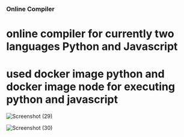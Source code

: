 ### Online Compiler
# online compiler for currently two languages Python and Javascript

# used docker image python and docker image node for executing python and javascript


![Screenshot (29)](https://github.com/PCoder23/online-compiler/assets/85278795/0d8bad57-4a74-45fa-8468-e207886e8b49)


![Screenshot (30)](https://github.com/PCoder23/online-compiler/assets/85278795/69a99f01-875e-4e95-aa11-228b0b7d5a9e)
